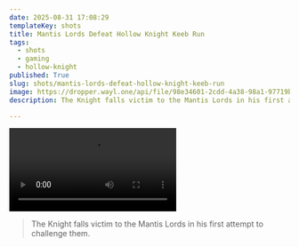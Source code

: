 ```yaml
---
date: 2025-08-31 17:08:29
templateKey: shots
title: Mantis Lords Defeat Hollow Knight Keeb Run
tags:
  - shots
  - gaming
  - hollow-knight
published: True
slug: shots/mantis-lords-defeat-hollow-knight-keeb-run
image: https://dropper.wayl.one/api/file/98e34601-2cdd-4a38-98a1-97719b38c843.mp4
description: The Knight falls victim to the Mantis Lords in his first attempt to challenge them.

---
```


![mantis lords defeat hollow knight keeb run](https://dropper.wayl.one/api/file/98e34601-2cdd-4a38-98a1-97719b38c843.mp4)

> The Knight falls victim to the Mantis Lords in his first attempt to challenge them.
